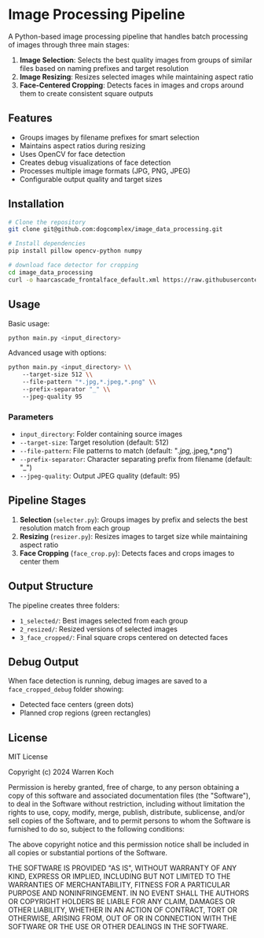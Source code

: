 # Image Processing Pipeline

A Python-based image processing pipeline that handles batch processing of images through three main stages:

1. **Image Selection**: Selects the best quality images from groups of similar files based on naming prefixes and target resolution
2. **Image Resizing**: Resizes selected images while maintaining aspect ratio
3. **Face-Centered Cropping**: Detects faces in images and crops around them to create consistent square outputs

## Features

- Groups images by filename prefixes for smart selection
- Maintains aspect ratios during resizing
- Uses OpenCV for face detection
- Creates debug visualizations of face detection
- Processes multiple image formats (JPG, PNG, JPEG)
- Configurable output quality and target sizes

## Installation

```bash
# Clone the repository
git clone git@github.com:dogcomplex/image_data_processing.git

# Install dependencies
pip install pillow opencv-python numpy

# download face detector for cropping
cd image_data_processing
curl -o haarcascade_frontalface_default.xml https://raw.githubusercontent.com/opencv/opencv/master/data/haarcascades/haarcascade_frontalface_default.xml
```


## Usage

Basic usage:
```bash
python main.py <input_directory>
```


Advanced usage with options:
```bash
python main.py <input_directory> \\
    --target-size 512 \\
    --file-pattern "*.jpg,*.jpeg,*.png" \\
    --prefix-separator "_" \\
    --jpeg-quality 95
```


### Parameters

- `input_directory`: Folder containing source images
- `--target-size`: Target resolution (default: 512)
- `--file-pattern`: File patterns to match (default: "*.jpg,*.jpeg,*.png")
- `--prefix-separator`: Character separating prefix from filename (default: "_")
- `--jpeg-quality`: Output JPEG quality (default: 95)

## Pipeline Stages

1. **Selection** (`selecter.py`): Groups images by prefix and selects the best resolution match from each group
2. **Resizing** (`resizer.py`): Resizes images to target size while maintaining aspect ratio
3. **Face Cropping** (`face_crop.py`): Detects faces and crops images to center them

## Output Structure

The pipeline creates three folders:
- `1_selected/`: Best images selected from each group
- `2_resized/`: Resized versions of selected images
- `3_face_cropped/`: Final square crops centered on detected faces

## Debug Output

When face detection is running, debug images are saved to a `face_cropped_debug` folder showing:
- Detected face centers (green dots)
- Planned crop regions (green rectangles)

## License

MIT License

Copyright (c) 2024 Warren Koch

Permission is hereby granted, free of charge, to any person obtaining a copy
of this software and associated documentation files (the "Software"), to deal
in the Software without restriction, including without limitation the rights
to use, copy, modify, merge, publish, distribute, sublicense, and/or sell
copies of the Software, and to permit persons to whom the Software is
furnished to do so, subject to the following conditions:

The above copyright notice and this permission notice shall be included in all
copies or substantial portions of the Software.

THE SOFTWARE IS PROVIDED "AS IS", WITHOUT WARRANTY OF ANY KIND, EXPRESS OR
IMPLIED, INCLUDING BUT NOT LIMITED TO THE WARRANTIES OF MERCHANTABILITY,
FITNESS FOR A PARTICULAR PURPOSE AND NONINFRINGEMENT. IN NO EVENT SHALL THE
AUTHORS OR COPYRIGHT HOLDERS BE LIABLE FOR ANY CLAIM, DAMAGES OR OTHER
LIABILITY, WHETHER IN AN ACTION OF CONTRACT, TORT OR OTHERWISE, ARISING FROM,
OUT OF OR IN CONNECTION WITH THE SOFTWARE OR THE USE OR OTHER DEALINGS IN THE
SOFTWARE.
